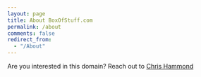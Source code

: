 ```yaml
---
layout: page
title: About BoxOfStuff.com
permalink: /about
comments: false
redirect_from: 
  - "/About"
---
```

Are you interested in this domain? Reach out to [Chris Hammond](https://www.chrishammond.com)